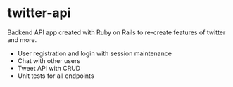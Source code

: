 # twitter-api
Backend API app created with Ruby on Rails to re-create features of twitter and more. 
- User registration and login with session maintenance
- Chat with other users
- Tweet API with CRUD 
- Unit tests for all endpoints
